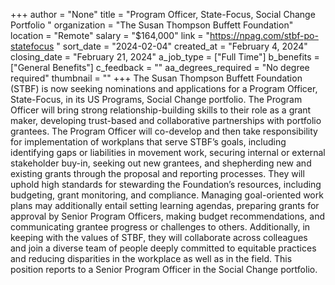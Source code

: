 +++
author = "None"
title = "Program Officer, State-Focus, Social Change Portfolio "
organization = "The Susan Thompson Buffett Foundation"
location = "Remote"
salary = "$164,000"
link = "https://npag.com/stbf-po-statefocus "
sort_date = "2024-02-04"
created_at = "February 4, 2024"
closing_date = "February 21, 2024"
a_job_type = ["Full Time"]
b_benefits = ["General Benefits"]
c_feedback = ""
aa_degrees_required = "No degree required"
thumbnail = ""
+++
The Susan Thompson Buffett Foundation (STBF) is now seeking nominations and applications for a Program Officer, State-Focus, in its US Programs, Social Change portfolio. The Program Officer will bring strong relationship-building skills to their role as a grant maker, developing trust-based and collaborative partnerships with portfolio grantees. The Program Officer will co-develop and then take responsibility for implementation of workplans that serve STBF’s goals, including identifying gaps or liabilities in movement work, securing internal or external stakeholder buy-in, seeking out new grantees, and shepherding new and existing grants through the proposal and reporting processes. They will uphold high standards for stewarding the Foundation’s resources, including budgeting, grant monitoring, and compliance. Managing goal-oriented work plans may additionally entail setting learning agendas, preparing grants for approval by Senior Program Officers, making budget recommendations, and communicating grantee progress or challenges to others. Additionally, in keeping with the values of STBF, they will collaborate across colleagues and join a diverse team of people deeply committed to equitable practices and reducing disparities in the workplace as well as in the field. This position reports to a Senior Program Officer in the Social Change portfolio.